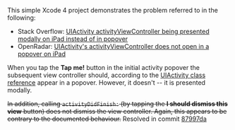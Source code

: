 This simple Xcode 4 project demonstrates the problem referred to in the following:

* Stack Overflow: [UIActivity activityViewController being presented modally on iPad instead of in popover](http://stackoverflow.com/questions/13433718/uiactivity-activityviewcontroller-not-being-presented-modally-on-ipad)
* OpenRadar: [UIActivity's activityViewController does not open in a popover on iPad](http://openradar.appspot.com/12729401)

When you tap the **Tap me!** button in the initial activity popover the subsequent view controller should, according to the [UIActivity class reference](http://developer.apple.com/library/ios/#documentation/UIKit/Reference/UIActivity_Class/Reference/Reference.html) appear in a popover. However, it doesn't -- it is presented modally. 

~~In addition, calling `activityDidFinish:` (by tapping the **I should dismiss this view** button) does not dismiss the view controller. Again, this appears to be contrary to the documented behaviour.~~ Resolved in commit [87997da](/simonwhitaker/GSActivityDemo/commit/87997daf29d7de787e15604f8d1285f3497603e3)
